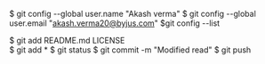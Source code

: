 $ git config --global user.name "Akash verma"
$ git config --global user.email "akash.verma20@byjus.com"
$git config --list

$ git add README.md LICENSE   
$ git add * 
$ git status
$ git commit -m "Modified read"
$ git push
